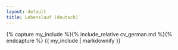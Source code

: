 ```yaml
---
layout: default
title: Lebenslauf (deutsch)
---
```


{% capture my_include %}{% include_relative cv_german.md %}{% endcapture %}
{{ my_include | markdownify }}
